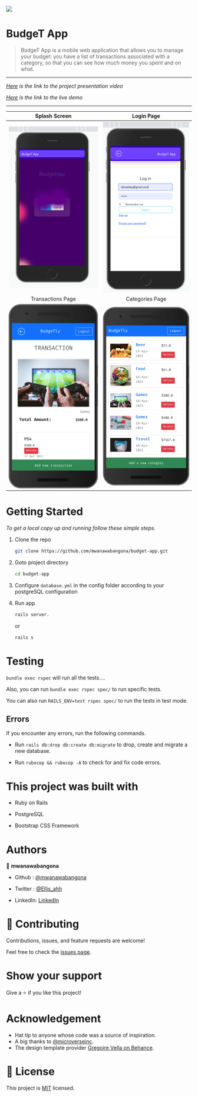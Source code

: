 ![](https://img.shields.io/badge/Microverse-blueviolet)

# BudgeT App

> BudgeT App is a mobile web application that allows you to manage your budget: you have a list of transactions associated with a category, so that you can see how much money you spent and on what.
----
_[Here]() is the link to the project presentation video_

_[Here](https://infinite-savannah-89914.herokuapp.com/) is the link to the live demo_

---
  Splash Screen                                              |  Login Page
:-----------------------------------------------------------:|:---------------------------------------------------------:
![screenshot](./app/assets/images/Screen.png)         |   ![screenshot](./app/assets/images/login.png)
  Transactions Page                                          |  Categories Page
![screenshot](./app/assets/images/transactions_page.png)     |   ![screenshot](./app/assets/images/categories_page.png)

# Getting Started


_To get a local copy up and running follow these simple steps._

1. Clone the repo
   ```sh
   git clone https://github.com/mwanawabangona/budget-app.git
   ```
2. Goto project directory
   ```sh
   cd budget-app
   ```

3. Configure `database.yml` in the config folder according to your postgreSQL configuration
4. Run app
   ```sh
   rails server.
   ```
   or
   ```sh
   rails s 
   ```


# Testing

`bundle exec rspec` will run all the tests....

Also, you can run `bundle exec rspec spec/` to run specific tests.

You can also run `RAILS_ENV=test rspec spec/` to run the tests in test mode.

## Errors

If you encounter any errors, run the following commands.

- Run `rails db:drop db:create db:migrate` to drop, create and migrate a new database.

- Run `rubocop && rubocop -A` to check for and fix code errors.

# This project was built with

- Ruby on Rails

- PostgreSQL

- Bootstrap CSS Framework

# Authors

👤 **mwanawabangona**

- Github : [@mwanawabangona](https://github.com/mwanawabangona)

- Twitter : [@Ellis_ahh](https://twitter.com/Ellis_ahh)

- LinkedIn: [LinkedIn](https://www.linkedin.com/in/ellis-ngona)

# 🤝 Contributing

Contributions, issues, and feature requests are welcome!

Feel free to check the [issues page](https://github.com/mwanawabangoa/Budget-App/issues).

# Show your support

Give a ⭐️ if you like this project!

# Acknowledgement

- Hat tip to anyone whose code was a source of inspiration.
- A big thanks to [@microverseinc](https://github.com/microverseinc).
- The design template provider [Gregoire Vella on Behance](https://www.behance.net/gregoirevella).

# 📝 License

This project is [MIT](./MIT.md) licensed.